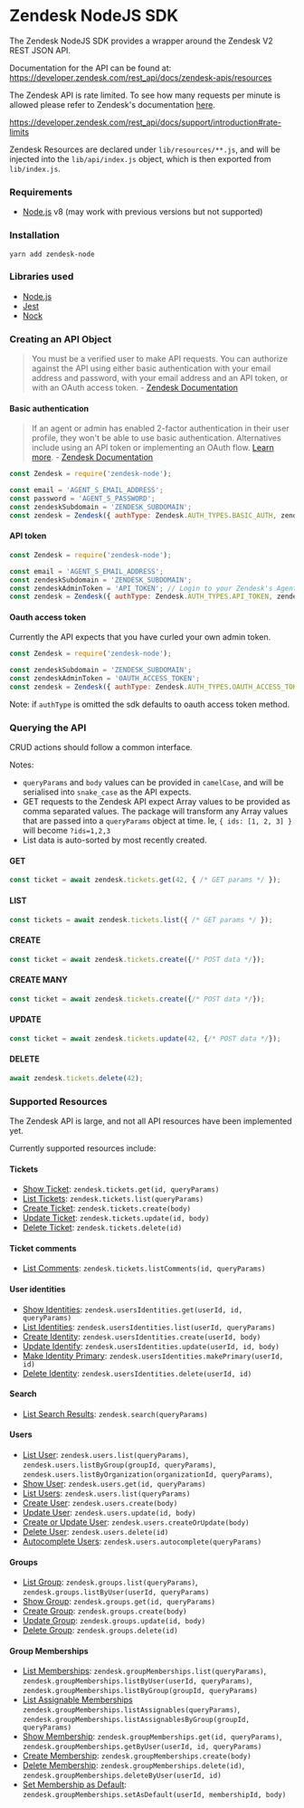 # Zendesk NodeJS SDK

The Zendesk NodeJS SDK provides a wrapper around the Zendesk V2 REST JSON API.

Documentation for the API can be found at: https://developer.zendesk.com/rest_api/docs/zendesk-apis/resources

The Zendesk API is rate limited. To see how many requests per minute is allowed please refer to Zendesk's documentation [here](https://developer.zendesk.com/rest_api/docs/support/introduction#rate-limits).

https://developer.zendesk.com/rest_api/docs/support/introduction#rate-limits

Zendesk Resources are declared under `lib/resources/**.js`, and will be injected into the `lib/api/index.js` object, which is then exported from `lib/index.js`.

### Requirements
 - [Node.js](https://nodejs.org/en/) v8 (may work with previous versions but not supported)

### Installation
`yarn add zendesk-node`

### Libraries used
* [Node.js](https://nodejs.org/en/)
* [Jest](https://jestjs.io/)
* [Nock](https://github.com/nock/nock)

### Creating an API Object

> You must be a verified user to make API requests. You can authorize against the API using either basic authentication with your email address and password, with your email address and an API token, or with an OAuth access token. - [Zendesk Documentation](https://developer.zendesk.com/rest_api/docs/support/introduction#security-and-authentication)

#### Basic authentication

> If an agent or admin has enabled 2-factor authentication in their user profile, they won't be able to use basic authentication. Alternatives include using an API token or implementing an OAuth flow. [Learn more](https://develop.zendesk.com/hc/en-us/articles/360001074508). - [Zendesk Documentation](https://developer.zendesk.com/rest_api/docs/support/introduction#basic-authentication)

```js
const Zendesk = require('zendesk-node');

const email = 'AGENT_S_EMAIL_ADDRESS';
const password = 'AGENT_S_PASSWORD';
const zendeskSubdomain = 'ZENDESK_SUBDOMAIN';
const zendesk = Zendesk({ authType: Zendesk.AUTH_TYPES.BASIC_AUTH, zendeskSubdomain, email, password });
```

#### API token

```js
const Zendesk = require('zendesk-node');

const email = 'AGENT_S_EMAIL_ADDRESS';
const zendeskSubdomain = 'ZENDESK_SUBDOMAIN';
const zendeskAdminToken = 'API_TOKEN'; // Login to your Zendesk's Agent and go to Admin -> API to generate.
const zendesk = Zendesk({ authType: Zendesk.AUTH_TYPES.API_TOKEN, zendeskSubdomain, email, zendeskAdminToken });
```

#### Oauth access token
Currently the API expects that you have curled your own admin token.

```js
const Zendesk = require('zendesk-node');

const zendeskSubdomain = 'ZENDESK_SUBDOMAIN';
const zendeskAdminToken = 'OAUTH_ACCESS_TOKEN';
const zendesk = Zendesk({ authType: Zendesk.AUTH_TYPES.OAUTH_ACCESS_TOKEN, zendeskSubdomain, zendeskAdminToken });
```

Note: if `authType` is omitted the sdk defaults to oauth access token method.

### Querying the API

CRUD actions should follow a common interface.

Notes:
 - `queryParams` and `body` values can be provided in `camelCase`, and will be serialised into `snake_case` as the API expects.
 - GET requests to the Zendesk API expect Array values to be provided as comma separated values. The package will transform any Array values that are passed into a `queryParams` object at time. Ie, `{ ids: [1, 2, 3] }` will become `?ids=1,2,3`
 - List data is auto-sorted by most recently created.


#### GET
```js
const ticket = await zendesk.tickets.get(42, { /* GET params */ });
```

#### LIST
```js
const tickets = await zendesk.tickets.list({ /* GET params */ });
```

#### CREATE
```js
const ticket = await zendesk.tickets.create({/* POST data */});
```

#### CREATE MANY
```js
const ticket = await zendesk.tickets.create({/* POST data */});
```

#### UPDATE
```js
const ticket = await zendesk.tickets.update(42, {/* POST data */});
```

#### DELETE
```js
await zendesk.tickets.delete(42);
```

### Supported Resources
The Zendesk API is large, and not all API resources have been implemented yet.

Currently supported resources include:

#### Tickets
 - [Show Ticket](https://developer.zendesk.com/rest_api/docs/support/tickets#show-ticket): `zendesk.tickets.get(id, queryParams)`
 - [List Tickets](https://developer.zendesk.com/rest_api/docs/support/tickets#list-tickets): `zendesk.tickets.list(queryParams)`
 - [Create Ticket](https://developer.zendesk.com/rest_api/docs/support/tickets#create-ticket): `zendesk.tickets.create(body)`
 - [Update Ticket](https://developer.zendesk.com/rest_api/docs/support/tickets#update-ticket): `zendesk.tickets.update(id, body)`
 - [Delete Ticket](https://developer.zendesk.com/rest_api/docs/support/tickets#delete-ticket): `zendesk.tickets.delete(id)`

#### Ticket comments
 - [List Comments](https://developer.zendesk.com/rest_api/docs/support/ticket_comments#list-comments): `zendesk.tickets.listComments(id, queryParams)`

#### User identities
 - [Show Identities](https://developer.zendesk.com/rest_api/docs/support/user_identities#show-identity): `zendesk.usersIdentities.get(userId, id, queryParams)`
 - [List Identities](https://developer.zendesk.com/rest_api/docs/support/user_identities#list-identities): `zendesk.usersIdentities.list(userId, queryParams)`
 - [Create Identity](https://developer.zendesk.com/rest_api/docs/support/user_identities#create-identity): `zendesk.usersIdentities.create(userId, body)`
 - [Update Identify](https://developer.zendesk.com/rest_api/docs/support/user_identities#update-identity): `zendesk.usersIdentities.update(userId, id, body)`
 - [Make Identity Primary](https://developer.zendesk.com/rest_api/docs/support/user_identities#make-identity-primary): `zendesk.usersIdentities.makePrimary(userId, id)`
 - [Delete Identity](https://developer.zendesk.com/rest_api/docs/support/user_identities#delete-identity): `zendesk.usersIdentities.delete(userId, id)`

#### Search
 - [List Search Results](https://developer.zendesk.com/rest_api/docs/support/search#list-search-results): `zendesk.search(queryParams)`

#### Users
 - [List User](https://developer.zendesk.com/rest_api/docs/support/users#list-users): `zendesk.users.list(queryParams)`, `zendesk.users.listByGroup(groupId, queryParams)`, `zendesk.users.listByOrganization(organizationId, queryParams)`, 
 - [Show User](https://developer.zendesk.com/rest_api/docs/support/users#show-user): `zendesk.users.get(id, queryParams)`
 - [List Users](https://developer.zendesk.com/rest_api/docs/support/users#list-users): `zendesk.users.list(queryParams)`
 - [Create User](https://developer.zendesk.com/rest_api/docs/support/users#create-user): `zendesk.users.create(body)`
 - [Update User](https://developer.zendesk.com/rest_api/docs/support/users#update-user): `zendesk.users.update(id, body)`
 - [Create or Update User](https://developer.zendesk.com/rest_api/docs/support/users#create-or-update-user): `zendesk.users.createOrUpdate(body)`
 - [Delete User](https://developer.zendesk.com/rest_api/docs/support/users#delete-user): `zendesk.users.delete(id)`
 - [Autocomplete Users](https://developer.zendesk.com/rest_api/docs/support/users#autocomplete-users): `zendesk.users.autocomplete(queryParams)`

#### Groups
 - [List Group](https://developer.zendesk.com/rest_api/docs/support/groups#list-groups): `zendesk.groups.list(queryParams)`, `zendesk.groups.listByUser(userId, queryParams)`
 - [Show Group](https://developer.zendesk.com/rest_api/docs/support/groups#show-group): `zendesk.groups.get(id, queryParams)`
 - [Create Group](https://developer.zendesk.com/rest_api/docs/support/groups#create-group): `zendesk.groups.create(body)`
 - [Update Group](https://developer.zendesk.com/rest_api/docs/support/groups#update-group): `zendesk.groups.update(id, body)`
 - [Delete Group](https://developer.zendesk.com/rest_api/docs/support/groups#delete-group): `zendesk.groups.delete(id)`

#### Group Memberships
 - [List Memberships](https://developer.zendesk.com/rest_api/docs/support/group_memberships#list-memberships): `zendesk.groupMemberships.list(queryParams)`, `zendesk.groupMemberships.listByUser(userId, queryParams)`, `zendesk.groupMemberships.listByGroup(groupId, queryParams)`
 - [List Assignable Memberships](https://developer.zendesk.com/rest_api/docs/support/group_memberships#list-assignable-memberships) `zendesk.groupMemberships.listAssignables(queryParams)`, `zendesk.groupMemberships.listAssignablesByGroup(groupId, queryParams)`
 - [Show Membership](https://developer.zendesk.com/rest_api/docs/support/group_memberships#show-membership): `zendesk.groupMemberships.get(id, queryParams)`, `zendesk.groupMemberships.getByUser(userId, id, queryParams)`
 - [Create Membership](https://developer.zendesk.com/rest_api/docs/support/group_memberships#create-membership): `zendesk.groupMemberships.create(body)`
 - [Delete Membership](https://developer.zendesk.com/rest_api/docs/support/group_memberships#delete-membership): `zendesk.groupMemberships.delete(id)`, `zendesk.groupMemberships.deleteByUser(userId, id)`
 - [Set Membership as Default](https://developer.zendesk.com/rest_api/docs/support/group_memberships#set-membership-as-default): `zendesk.groupMemberships.setAsDefault(userId, membershipId, body)`